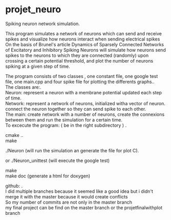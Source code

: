 # projet_neuro

Spiking neuron network simulation.<br>

This program simulates a network of neurons which can send and receive spikes and visualize how neurons interact when sending electrical spikes On the basis of Brunel's article Dynamics of Sparsely Connected Networks of Excitatory and Inhibitory Spiking Neurons will simulate how neurons send spikes to the neurons to which they are connected (randomly) upon crossing a certain potential threshold, and plot the number of neurons spiking at a given step of time.<br>

The program consists of two classes , one constant file, one google test file, one main.cpp and four spike file for plotting the differents graphs..<br>
The classes are:.<br>
Neuron: represent a neuron with a membrane potential updated each step of time.<br>
Network: represent a network of neurons, initialized witha vector of neuron. connect the neuron together so they can send spike to each other.<br>
The main: create network with a number of neurons, create the connexions between them and run the simulation for a certain time.<br>
To excecute the program: ( be in the right subdirectory ) .<br>

cmake ..<br>
make<br>

./Neuron (will run the simulation an generate the file for plot C).<br>

or ./Neuron_unittest (will execute the google test)<br>

make <br>
make doc (generate a html for doxygen)<br>


github: .<br>
I did multiple branches because it seemed like a good idea but i didn't merge it with the master because it would create conflicts<br>
So my number of commits are not only in the master branch <br>
my final project can be find on the master branch or the projetfinalwithplot branch <br>
